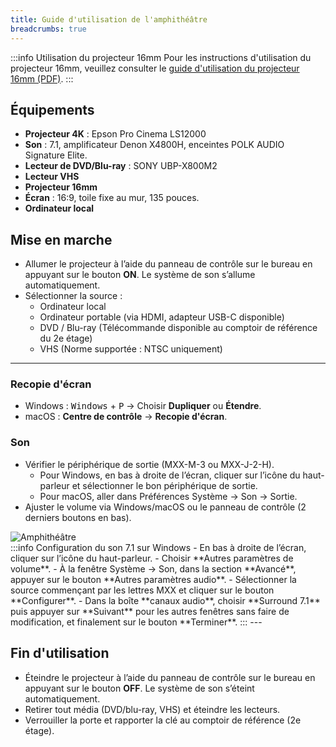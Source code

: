 ```yaml
---
title: Guide d'utilisation de l'amphithéâtre
breadcrumbs: true
---
```


:::info Utilisation du projecteur 16mm
Pour les instructions d'utilisation du projecteur 16mm, veuillez consulter le [guide d'utilisation du projecteur 16mm (PDF)](/pdf/E61-local-2078-documentation-16mm.pdf).
::: 

## Équipements
- **Projecteur 4K** : Epson Pro Cinema LS12000
- **Son** : 7.1, amplificateur Denon X4800H, enceintes POLK AUDIO Signature Elite.
- **Lecteur de DVD/Blu-ray** : SONY UBP-X800M2
- **Lecteur VHS**
- **Projecteur 16mm**
- **Écran** : 16:9, toile fixe au mur, 135 pouces.
- **Ordinateur local**

<div style={{ display: 'flex', alignItems: 'flex-start', gap: '1rem', flexWrap: 'wrap' }}>

  <div style={{ flex: '1 1 300px' }}>

## Mise en marche

  - Allumer le projecteur à l’aide du panneau de contrôle sur le bureau en appuyant sur le bouton **ON**. Le système de son s’allume automatiquement.
  - Sélectionner la source :
      - Ordinateur local  
      - Ordinateur portable (via HDMI, adapteur USB-C disponible)  
      - DVD / Blu-ray (Télécommande disponible au comptoir de référence du 2e étage)  
      - VHS (Norme supportée : NTSC uniquement)

---

### Recopie d'écran

  - Windows : <kbd>Windows</kbd> + <kbd>P</kbd> → Choisir **Dupliquer** ou **Étendre**.
  - macOS : **Centre de contrôle** → **Recopie d'écran**.

### Son

  - Vérifier le périphérique de sortie (MXX-M-3 ou MXX-J-2-H).  
    - Pour Windows, en bas à droite de l’écran, cliquer sur l’icône du haut-parleur et sélectionner le bon périphérique de sortie.  
    - Pour macOS, aller dans Préférences Système → Son → Sortie.  
  - Ajuster le volume via Windows/macOS ou le panneau de contrôle (2 derniers boutons en bas).
  </div>
  <img src="/img/docs/panneau.webp" alt="Amphithéâtre" style={{ width: '200px', maxWidth: '100%', height: 'auto', flexShrink: 0 }} />

</div>
:::info Configuration du son 7.1 sur Windows
- En bas à droite de l’écran, cliquer sur l’icône du haut-parleur.
- Choisir **Autres paramètres de volume**.
- À la fenêtre Système → Son, dans la section **Avancé**, appuyer sur le bouton **Autres paramètres audio**. 
- Sélectionner la source commençant par les lettres MXX et cliquer sur le bouton **Configurer**.
- Dans la boîte **canaux audio**, choisir **Surround 7.1** puis appuyer sur **Suivant** pour les autres fenêtres sans
faire de modification, et finalement sur le bouton **Terminer**.
:::
---

## Fin d'utilisation

- Éteindre le projecteur à l’aide du panneau de contrôle sur le bureau en appuyant sur le bouton **OFF**. Le système de son s’éteint automatiquement.
- Retirer tout média (DVD/blu-ray, VHS) et éteindre les lecteurs.
- Verrouiller la porte et rapporter la clé au comptoir de référence (2e étage).